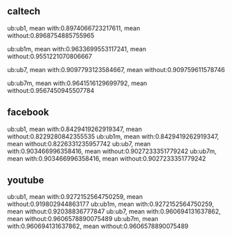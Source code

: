 ## caltech

ub:ub1, mean with:0.8974066723217611, mean without:0.8968754885755965 

ub:ub1m, mean with:0.9633699553117241, mean without:0.9551221070806667 

ub:ub7, mean with:0.9097793123584667, mean without:0.909759611578746 

ub:ub7m, mean with:0.9641516129699792, mean without:0.9567450945507784

## facebook

ub:ub1, mean with:0.8429419262919347, mean without:0.8229280842355535
ub:ub1m, mean with:0.8429419262919347, mean without:0.8226331235957742
ub:ub7, mean with:0.903466996358416, mean without:0.9027233351779242
ub:ub7m, mean with:0.903466996358416, mean without:0.9027233351779242

## youtube

ub:ub1, mean with:0.9272152564750259, mean without:0.919802944863177
ub:ub1m, mean with:0.9272152564750259, mean without:0.92038836777847
ub:ub7, mean with:0.960694131637862, mean without:0.9606578890075489
ub:ub7m, mean with:0.960694131637862, mean without:0.9606578890075489